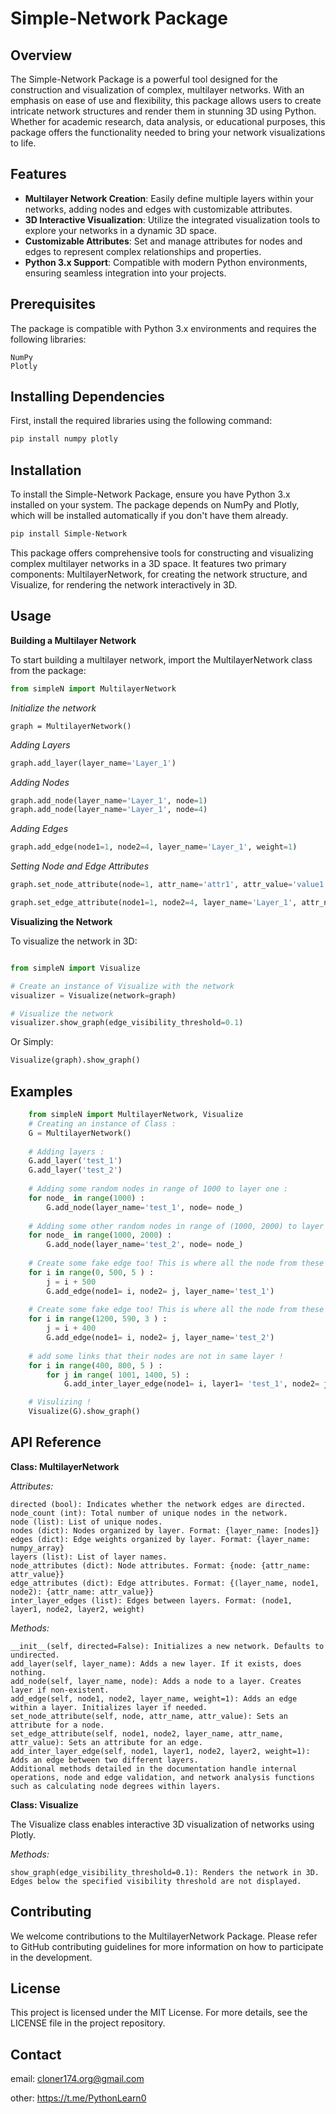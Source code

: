 # Simple-Network Package

## Overview

The Simple-Network Package is a powerful tool designed for the construction and visualization of complex, multilayer networks. With an emphasis on ease of use and flexibility, this package allows users to create intricate network structures and render them in stunning 3D using Python. Whether for academic research, data analysis, or educational purposes, this package offers the functionality needed to bring your network visualizations to life.

## Features

- **Multilayer Network Creation**: Easily define multiple layers within your networks, adding nodes and edges with customizable attributes.
- **3D Interactive Visualization**: Utilize the integrated visualization tools to explore your networks in a dynamic 3D space.
- **Customizable Attributes**: Set and manage attributes for nodes and edges to represent complex relationships and properties.
- **Python 3.x Support**: Compatible with modern Python environments, ensuring seamless integration into your projects.


## Prerequisites

The package is compatible with Python 3.x environments and requires the following libraries:

    NumPy
    Plotly

## Installing Dependencies

First, install the required libraries using the following command:

```bash
pip install numpy plotly
```
## Installation

To install the Simple-Network Package, ensure you have Python 3.x installed on your system. The package depends on NumPy and Plotly, which will be installed automatically if you don't have them already.

```bash
pip install Simple-Network
```
This package offers comprehensive tools for constructing and visualizing complex multilayer networks in a 3D space. It features two primary components: MultilayerNetwork, for creating the network structure, and Visualize, for rendering the network interactively in 3D.

## Usage
**Building a Multilayer Network**

To start building a multilayer network, import the MultilayerNetwork class from the package:
```python
from simpleN import MultilayerNetwork
```
*Initialize the network*
```
graph = MultilayerNetwork()
```
*Adding Layers*

```python
graph.add_layer(layer_name='Layer_1')
```
*Adding Nodes*

```python
graph.add_node(layer_name='Layer_1', node=1)
graph.add_node(layer_name='Layer_1', node=4)
```
*Adding Edges*
```python
graph.add_edge(node1=1, node2=4, layer_name='Layer_1', weight=1)
```

*Setting Node and Edge Attributes*
```python
graph.set_node_attribute(node=1, attr_name='attr1', attr_value='value1')

graph.set_edge_attribute(node1=1, node2=4, layer_name='Layer_1', attr_name='attr1', attr_value='value1')
```

**Visualizing the Network**

To visualize the network in 3D:

```python

from simpleN import Visualize

# Create an instance of Visualize with the network
visualizer = Visualize(network=graph)

# Visualize the network
visualizer.show_graph(edge_visibility_threshold=0.1)
```
Or Simply:

```python
Visualize(graph).show_graph()
```
## Examples

```python
    from simpleN import MultilayerNetwork, Visualize
    # Creating an instance of Class :
    G = MultilayerNetwork()
    
    # Adding layers :
    G.add_layer('test_1')
    G.add_layer('test_2')
    
    # Adding some random nodes in range of 1000 to layer one :
    for node_ in range(1000) :
        G.add_node(layer_name='test_1', node= node_)
    
    # Adding some other random nodes in range of (1000, 2000) to layer two :
    for node_ in range(1000, 2000) :
        G.add_node(layer_name='test_2', node= node_)
    
    # Create some fake edge too! This is where all the node from these edges are inside one layer -layer one here- :
    for i in range(0, 500, 5 ) :
        j = i + 500
        G.add_edge(node1= i, node2= j, layer_name='test_1')
    
    # Create some fake edge too! This is where all the node from these edges are inside one layer -layer two here- :
    for i in range(1200, 590, 3 ) :
        j = i + 400
        G.add_edge(node1= i, node2= j, layer_name='test_2')
    
    # add some links that their nodes are not in same layer !
    for i in range(400, 800, 5 ) :
        for j in range( 1001, 1400, 5) :
            G.add_inter_layer_edge(node1= i, layer1= 'test_1', node2= j, layer2='test_2')

    # Visulizing !
    Visualize(G).show_graph()
```

## API Reference

**Class: MultilayerNetwork**

*Attributes:*

    directed (bool): Indicates whether the network edges are directed.
    node_count (int): Total number of unique nodes in the network.
    node (list): List of unique nodes.
    nodes (dict): Nodes organized by layer. Format: {layer_name: [nodes]}
    edges (dict): Edge weights organized by layer. Format: {layer_name: numpy_array}
    layers (list): List of layer names.
    node_attributes (dict): Node attributes. Format: {node: {attr_name: attr_value}}
    edge_attributes (dict): Edge attributes. Format: {(layer_name, node1, node2): {attr_name: attr_value}}
    inter_layer_edges (list): Edges between layers. Format: (node1, layer1, node2, layer2, weight)

*Methods:*

    __init__(self, directed=False): Initializes a new network. Defaults to undirected.
    add_layer(self, layer_name): Adds a new layer. If it exists, does nothing.
    add_node(self, layer_name, node): Adds a node to a layer. Creates layer if non-existent.
    add_edge(self, node1, node2, layer_name, weight=1): Adds an edge within a layer. Initializes layer if needed.
    set_node_attribute(self, node, attr_name, attr_value): Sets an attribute for a node.
    set_edge_attribute(self, node1, node2, layer_name, attr_name, attr_value): Sets an attribute for an edge.
    add_inter_layer_edge(self, node1, layer1, node2, layer2, weight=1): Adds an edge between two different layers.
    Additional methods detailed in the documentation handle internal operations, node and edge validation, and network analysis functions such as calculating node degrees within layers.

**Class: Visualize**

The Visualize class enables interactive 3D visualization of networks using Plotly.

*Methods:*

    show_graph(edge_visibility_threshold=0.1): Renders the network in 3D. Edges below the specified visibility threshold are not displayed.

## Contributing

We welcome contributions to the MultilayerNetwork Package. Please refer to GitHub contributing guidelines for more information on how to participate in the development.

## License

This project is licensed under the MIT License. For more details, see the LICENSE file in the project repository.

## Contact

email: cloner174.org@gmail.com

other: https://t.me/PythonLearn0

